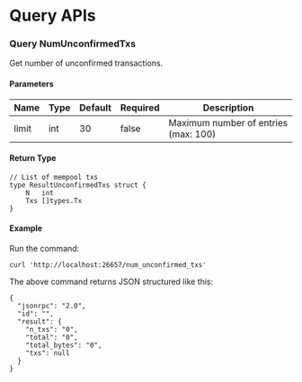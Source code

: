# Query APIs

### Query NumUnconfirmedTxs
Get number of unconfirmed transactions.

#### Parameters
| Name | Type | Default | Required | Description                 |
| ---- | ---- | ------- | -------- | --------------------------- |
| limit | int | 30 | false    | Maximum number of entries (max: 100) |

#### Return Type
```
// List of mempool txs
type ResultUnconfirmedTxs struct {
    N   int
    Txs []types.Tx
}
```

#### Example

Run the command:
```
curl 'http://localhost:26657/num_unconfirmed_txs'
```

The above command returns JSON structured like this:
```
{
  "jsonrpc": "2.0",
  "id": "",
  "result": {
    "n_txs": "0",
    "total": "0",
    "total_bytes": "0",
    "txs": null
  }
}
```

